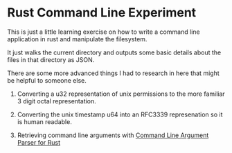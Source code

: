 # Rust Command Line Experiment

This is just a little learning exercise on how to write a command line application in rust and manipulate the
filesystem.

It just walks the current directory and outputs some basic details about the files in that directory as JSON.

There are some more advanced things I had to research in here that might be helpful to someone else.

1. Converting a u32 representation of unix permissions to the more familiar 3 digit octal representation.

2. Converting the unix timestamp u64 into an RFC3339 represenation so it is human readable.

3. Retrieving command line arguments with [Command Line Argument Parser for Rust](https://github.com/clap-rs/clap)